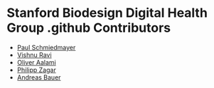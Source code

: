 <!--

This source file is part of the Stanford Biodesign Digital Health Group open-source organization

SPDX-FileCopyrightText: 2022 Stanford University and the project authors (see CONTRIBUTORS.md)

SPDX-License-Identifier: MIT

-->

# Stanford Biodesign Digital Health Group .github Contributors

* [Paul Schmiedmayer](https://github.com/PSchmiedmayer)
* [Vishnu Ravi](https://github.com/vishnuravi)
* [Oliver Aalami](https://github.com/aalami5)
* [Philipp Zagar](https://github.com/philippzagar)
* [Andreas Bauer](https://github.com/bauer-andreas)
